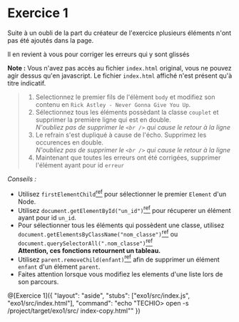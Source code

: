 # Exercice 1

Suite à un oubli de la part du créateur de l'exercice plusieurs éléments n'ont pas été ajoutés dans la page.

Il en revient à vous pour corriger les erreurs qui y sont glissés

**Note :** Vous n'avez pas accès au fichier `index.html` original, vous ne pouvez agir dessus qu'en javascript. Le fichier `index.html` affiché n'est présent qu'à titre indicatif.


> 1. Selectionnez le premier fils de l'élèment `body` et modifiez son contenu en `Rick Astley - Never Gonna Give You Up`.
> 2. Sélectionnez tous les éléments possèdant la classe `couplet` et supprimer la première ligne qui est en double.  
>    *N'oubliez pas de supprimer le `<br />` qui cause le retour à la ligne*
> 3. Le refrain s'est dupliqué à cause de l'écho. Supprimez les occurences en double.  
>    *N'oubliez pas de supprimer le `<br />` qui cause le retour à la ligne*
> 4. Maintenant que toutes les erreurs ont été corrigées, supprimer l'élément ayant pour id `erreur`

*Conseils :*

 - Utilisez `firstElementChild`[<sup>ref</sup>](https://developer.mozilla.org/fr/docs/Web/API/ParentNode/firstElementChild) pour sélectionner le premier `Element` d'un Node.
 - Utilisez `document.getElementById("un_id")`[<sup>ref</sup>](https://developer.mozilla.org/fr/docs/Web/API/Document/getElementById) pour récuperer un élément ayant pour id `un_id`. 
 - Pour sélectionner tous les éléments qui possèdent une classe, utilisez `document.getElementsByClassName("nom_classe")`[<sup>ref</sup>](https://developer.mozilla.org/fr/docs/Web/API/Element/getElementsByClassName) ou `document.querySelectorAll(".nom_classe")`[<sup>ref</sup>](https://developer.mozilla.org/fr/docs/Web/API/Document/querySelectorAll)  
   **Attention, ces fonctions retournent un tableau.**
 - Utilisez `parent.removeChild(enfant)`[<sup>ref</sup>](https://developer.mozilla.org/fr/docs/Web/API/Node/removeChild) afin de supprimer un élément `enfant` d'un élément `parent`.
 - Faites attention lorsque vous modifiez les elements d'une liste lors de son parcours.

@[Exercice 1]({ "layout": "aside", "stubs": ["exo1/src/index.js", "exo1/src/index.html"], "command": "echo \"TECHIO> open -s /project/target/exo1/src/ index-copy.html\"" })

